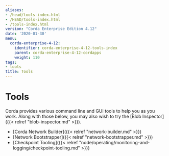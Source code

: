 ```yaml
---
aliases:
- /head/tools-index.html
- /HEAD/tools-index.html
- /tools-index.html
version: "Corda Enterprise Edition 4.12"
date: '2020-01-30'
menu:
  corda-enterprise-4-12:
    identifier: corda-enterprise-4-12-tools-index
    parent: corda-enterprise-4-12-cordapps
    weight: 110
tags:
- tools
title: Tools
---
```



# Tools

Corda provides various command line and GUI tools to help you as you work. Along with those below, you may also
wish to try the [Blob Inspector]({{< relref "blob-inspector.md" >}}).

* [Corda Network Builder]({{< relref "network-builder.md" >}})
* [Network Bootstrapper]({{< relref "network-bootstrapper.md" >}})
* [Checkpoint Tooling]({{< relref "node/operating/monitoring-and-logging/checkpoint-tooling.md" >}})
